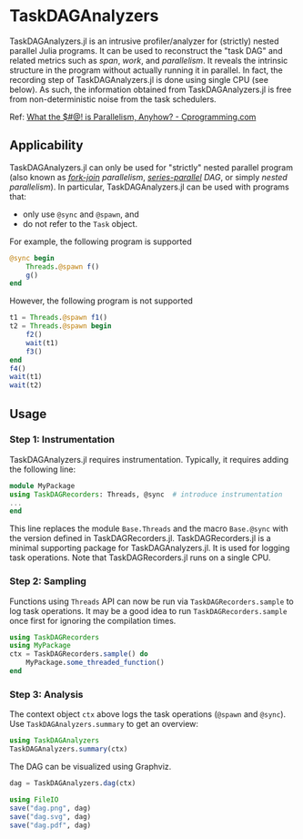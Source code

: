 # TaskDAGAnalyzers

TaskDAGAnalyzers.jl is an intrusive profiler/analyzer for (strictly) nested
parallel Julia programs.  It can be used to reconstruct the "task DAG" and
related metrics such as *span*, *work*, and *parallelism*.  It reveals the
intrinsic structure in the program without actually running it in parallel.  In
fact, the recording step of TaskDAGAnalyzers.jl is done using single CPU (see
below).  As such, the information obtained from TaskDAGAnalyzers.jl is free from
non-deterministic noise from the task schedulers.

Ref:
[What the $#@! is Parallelism, Anyhow? - Cprogramming.com](https://www.cprogramming.com/parallelism.html)

## Applicability

TaskDAGAnalyzers.jl can only be used for "strictly" nested parallel program
(also known as
*[fork-join](https://en.wikipedia.org/wiki/Fork%E2%80%93join_model)
parallelism*,
*[series-parallel](https://en.wikipedia.org/wiki/Series%E2%80%93parallel_graph)
DAG*, or simply *nested parallelism*). In particular, TaskDAGAnalyzers.jl can be
used with programs that:

* only use `@sync` and `@spawn`, and
* do not refer to the `Task` object.

For example, the following program is supported

```julia
@sync begin
    Threads.@spawn f()
    g()
end
```

However, the following program is not supported

```julia
t1 = Threads.@spawn f1()
t2 = Threads.@spawn begin
    f2()
    wait(t1)
    f3()
end
f4()
wait(t1)
wait(t2)
```

## Usage

### Step 1: Instrumentation

TaskDAGAnalyzers.jl requires instrumentation. Typically, it requires adding
the following line:

```julia
module MyPackage
using TaskDAGRecorders: Threads, @sync  # introduce instrumentation
...
end
```

This line replaces the module `Base.Threads` and the macro `Base.@sync` with the
version defined in TaskDAGRecorders.jl.  TaskDAGRecorders.jl is a minimal
supporting package for TaskDAGAnalyzers.jl.  It is used for logging task
operations.  Note that TaskDAGRecorders.jl runs on a single CPU.

### Step 2: Sampling

Functions using `Threads` API can now be run via `TaskDAGRecorders.sample` to
log task operations.  It may be a good idea to run `TaskDAGRecorders.sample`
once first for ignoring the compilation times.

```julia
using TaskDAGRecorders
using MyPackage
ctx = TaskDAGRecorders.sample() do
    MyPackage.some_threaded_function()
end
```

### Step 3: Analysis

The context object `ctx` above logs the task operations (`@spawn` and `@sync`).
Use `TaskDAGAnalyzers.summary` to get an overview:

```julia
using TaskDAGAnalyzers
TaskDAGAnalyzers.summary(ctx)
```

The DAG can be visualized using Graphviz.

```julia
dag = TaskDAGAnalyzers.dag(ctx)

using FileIO
save("dag.png", dag)
save("dag.svg", dag)
save("dag.pdf", dag)
```
